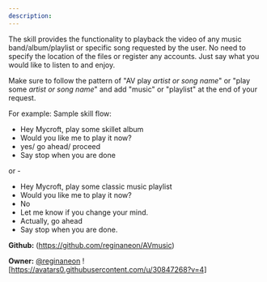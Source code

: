 ```yaml
---
description: 
---
```

The skill provides the functionality to playback the video of any music band/album/playlist
or specific song requested by the user. No need to specify the location of the files or register any accounts.
Just say what you would like to listen to and enjoy.

Make sure to follow the pattern of "AV play *artist or song name*" or "play some *artist or song name*" and
add "music" or "playlist" at the end of your request.

For example:
Sample skill flow:

- Hey Mycroft, play some skillet album
- Would you like me to play it now?
- yes/ go ahead/ proceed
- Say stop when you are done

or -

- Hey Mycroft, play some classic music playlist
- Would you like me to play it now?
- No
- Let me know if you change your mind.
- Actually, go ahead
- Say stop when you are done.

**Github:** (https://github.com/reginaneon/AVmusic)

**Owner:** [@reginaneon](https://github.com/reginaneon) ![https://avatars0.githubusercontent.com/u/30847268?v=4]

